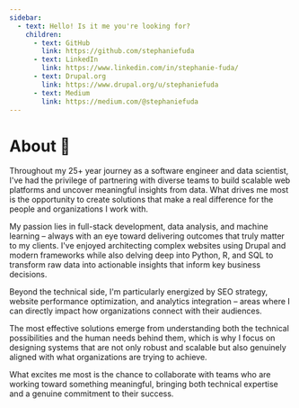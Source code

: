 ```yaml
---
sidebar:
  - text: Hello! Is it me you're looking for?
    children:
      - text: GitHub
        link: https://github.com/stephaniefuda
      - text: LinkedIn
        link: https://www.linkedin.com/in/stephanie-fuda/
      - text: Drupal.org
        link: https://www.drupal.org/u/stephaniefuda
      - text: Medium
        link: https://medium.com/@stephaniefuda
---
```



# About :satellite:

Throughout my 25+ year journey as a software engineer and data scientist, I've had the privilege of partnering with diverse teams to build scalable web platforms and uncover meaningful insights from data. What drives me most is the opportunity to create solutions that make a real difference for the people and organizations I work with.

My passion lies in full-stack development, data analysis, and machine learning – always with an eye toward delivering outcomes that truly matter to my clients. I've enjoyed architecting complex websites using Drupal and modern frameworks while also delving deep into Python, R, and SQL to transform raw data into actionable insights that inform key business decisions.

Beyond the technical side, I'm particularly energized by SEO strategy, website performance optimization, and analytics integration – areas where I can directly impact how organizations connect with their audiences.

The most effective solutions emerge from understanding both the technical possibilities and the human needs behind them, which is why I focus on designing systems that are not only robust and scalable but also genuinely aligned with what organizations are trying to achieve.

What excites me most is the chance to collaborate with teams who are working toward something meaningful, bringing both technical expertise and a genuine commitment to their success.
